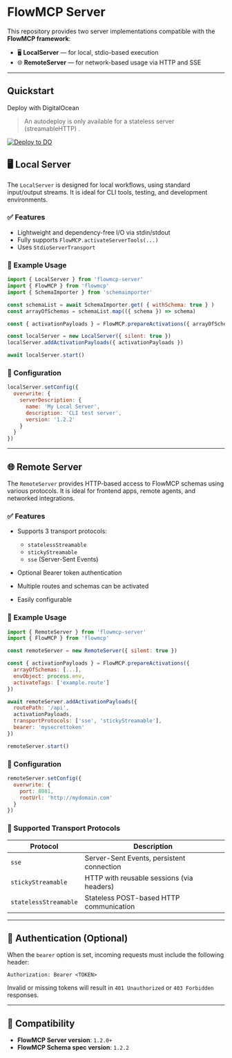 # FlowMCP Server

This repository provides two server implementations compatible with the **FlowMCP framework**:

* 🖥 **LocalServer** — for local, stdio-based execution
* 🌐 **RemoteServer** — for network-based usage via HTTP and SSE

---

## Quickstart 

Deploy with DigitalOcean

> An autodeploy is only available for a stateless server (streamableHTTP) . 

[![Deploy to DO](https://www.deploytodo.com/do-btn-blue.svg)](https://cloud.digitalocean.com/apps/new?repo=https://github.com/flowmcp/flowmcp-servers/tree/main)



## 🖥 Local Server

The `LocalServer` is designed for local workflows, using standard input/output streams. It is ideal for CLI tools, testing, and development environments.

### ✅ Features

* Lightweight and dependency-free I/O via stdin/stdout
* Fully supports `FlowMCP.activateServerTools(...)`
* Uses `StdioServerTransport`

### 🚀 Example Usage

```js
import { LocalServer } from 'flowmcp-server'
import { FlowMCP } from 'flowmcp'
import { SchemaImporter } from 'schemaimporter'

const schemaList = await SchemaImporter.get( { withSchema: true } )
const arrayOfSchemas = schemaList.map(({ schema }) => schema)

const { activationPayloads } = FlowMCP.prepareActivations({ arrayOfSchemas })

const localServer = new LocalServer({ silent: true })
localServer.addActivationPayloads({ activationPayloads })

await localServer.start()
```

### 🔧 Configuration

```js
localServer.setConfig({
  overwrite: {
    serverDescription: {
      name: 'My Local Server',
      description: 'CLI test server',
      version: '1.2.2'
    }
  }
})
```

---

## 🌐 Remote Server

The `RemoteServer` provides HTTP-based access to FlowMCP schemas using various protocols. It is ideal for frontend apps, remote agents, and networked integrations.

### ✅ Features

* Supports 3 transport protocols:

  * `statelessStreamable`
  * `stickyStreamable`
  * `sse` (Server-Sent Events)
* Optional Bearer token authentication
* Multiple routes and schemas can be activated
* Easily configurable

### 🚀 Example Usage

```js
import { RemoteServer } from 'flowmcp-server'
import { FlowMCP } from 'flowmcp'

const remoteServer = new RemoteServer({ silent: true })

const { activationPayloads } = FlowMCP.prepareActivations({
  arrayOfSchemas: [...],
  envObject: process.env,
  activateTags: ['example.route']
})

await remoteServer.addActivationPayloads({
  routePath: '/api',
  activationPayloads,
  transportProtocols: ['sse', 'stickyStreamable'],
  bearer: 'mysecrettoken'
})

remoteServer.start()
```

### 🔧 Configuration

```js
remoteServer.setConfig({
  overwrite: {
    port: 8081,
    rootUrl: 'http://mydomain.com'
  }
})
```

### 📡 Supported Transport Protocols

| Protocol              | Description                               |
| --------------------- | ----------------------------------------- |
| `sse`                 | Server-Sent Events, persistent connection |
| `stickyStreamable`    | HTTP with reusable sessions (via headers) |
| `statelessStreamable` | Stateless POST-based HTTP communication   |

---

## 🔐 Authentication (Optional)

When the `bearer` option is set, incoming requests must include the following header:

```
Authorization: Bearer <TOKEN>
```

Invalid or missing tokens will result in `401 Unauthorized` or `403 Forbidden` responses.

---

## 📌 Compatibility

* **FlowMCP Server version**: `1.2.0+`
* **FlowMCP Schema spec version**: `1.2.2`